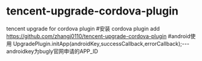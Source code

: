 # tencent-upgrade-cordova-plugin
tencent upgrade for cordova plugin
#安装 cordova plugin add https://github.com/zhangj0110/tencent-upgrade-cordova-plugin
#android使用
UpgradePlugin.initApp(androidKey,successCallback,errorCallback);---androidkey为bugly官网申请的APP_ID
